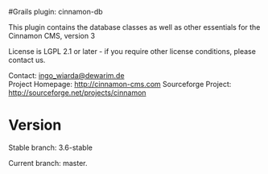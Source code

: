 #Grails plugin: cinnamon-db

This plugin contains the database classes as well as other essentials for the Cinnamon CMS, version 3

License is LGPL 2.1 or later - if you require other license conditions, please contact us.

Contact: ingo_wiarda@dewarim.de  
Project Homepage: http://cinnamon-cms.com
Sourceforge Project: http://sourceforge.net/projects/cinnamon  

# Version

Stable branch: 3.6-stable

Current branch: master.